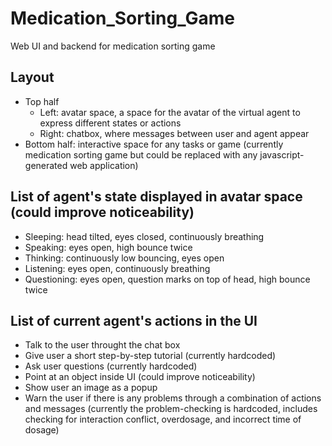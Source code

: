 # Medication_Sorting_Game
Web UI and backend for medication sorting game

## Layout
- Top half
  + Left: avatar space, a space for the avatar of the virtual agent to express different states or actions
  + Right: chatbox, where messages between user and agent appear
- Bottom half: interactive space for any tasks or game (currently medication sorting game but could be replaced with any javascript-generated web application)

## List of agent's state displayed in avatar space (could improve noticeability)
- Sleeping: head tilted, eyes closed, continuously breathing
- Speaking: eyes open, high bounce twice
- Thinking: continuously low bouncing, eyes open
- Listening: eyes open, continuously breathing
- Questioning: eyes open, question marks on top of head, high bounce twice

## List of current agent's actions in the UI
- Talk to the user throught the chat box
- Give user a short step-by-step tutorial (currently hardcoded)
- Ask user questions (currently hardcoded)
- Point at an object inside UI (could improve noticeability)
- Show user an image as a popup
- Warn the user if there is any problems through a combination of actions and messages (currently the problem-checking is hardcoded, includes checking for interaction conflict, overdosage, and incorrect time of dosage)
